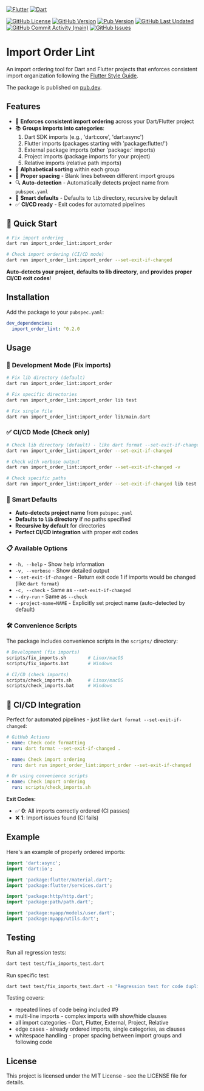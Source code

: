 [![Flutter](https://img.shields.io/badge/Flutter-%2302569B.svg?style=for-the-badge&logo=Flutter&logoColor=white)](https://flutter.dev)
[![Dart](https://img.shields.io/badge/dart-%230175C2.svg?style=for-the-badge&logo=dart&logoColor=white)](https://dart.dev)

[![GitHub License](https://img.shields.io/github/license/anusii/import_order_lint)](https://raw.githubusercontent.com/anusii/import_order_lint/main/LICENSE)
[![GitHub Version](https://img.shields.io/badge/dynamic/yaml?url=https://raw.githubusercontent.com/anusii/import_order_lint/master/pubspec.yaml&query=$.version&label=version&logo=github)](https://github.com/anusii/import_order_lint/blob/dev/CHANGELOG.md)
[![Pub Version](https://img.shields.io/pub/v/import_order_lint?label=pub.dev&labelColor=333940&logo=flutter)](https://pub.dev/packages/import_order_lint)
[![GitHub Last Updated](https://img.shields.io/github/last-commit/anusii/import_order_lint?label=last%20updated)](https://github.com/anusii/import_order_lint/commits/main/)
[![GitHub Commit Activity (main)](https://img.shields.io/github/commit-activity/w/anusii/import_order_lint/main)](https://github.com/anusii/import_order_lint/commits/main/)
[![GitHub Issues](https://img.shields.io/github/issues/anusii/import_order_lint)](https://github.com/anusii/import_order_lint/issues)

# Import Order Lint

An import ordering tool for Dart and Flutter projects that enforces consistent import organization following the [Flutter Style Guide](https://survivor.togaware.com/gnulinux/flutter-style-imports.html).

The package is published on [pub.dev](https://pub.dev/packages/import_order_lint).

## Features


- 🔧 **Enforces consistent import ordering** across your Dart/Flutter project
- 📚 **Groups imports into categories**:
  1. Dart SDK imports (e.g., 'dart:core', 'dart:async')
  2. Flutter imports (packages starting with 'package:flutter/')
  3. External package imports (other 'package:' imports)
  4. Project imports (package imports for your project)
  5. Relative imports (relative path imports)
- 🎨 **Alphabetical sorting** within each group
- 📏 **Proper spacing** - Blank lines between different import groups
- 🔍 **Auto-detection** - Automatically detects project name from `pubspec.yaml`
- 📁 **Smart defaults** - Defaults to `lib` directory, recursive by default
- ✅ **CI/CD ready** - Exit codes for automated pipelines

## 🎯 Quick Start

```bash
# Fix import ordering
dart run import_order_lint:import_order

# Check import ordering (CI/CD mode)
dart run import_order_lint:import_order --set-exit-if-changed
```

**Auto-detects your project**, **defaults to lib directory**, and **provides proper CI/CD exit codes**!

## Installation

Add the package to your `pubspec.yaml`:

```yaml
dev_dependencies:
  import_order_lint: ^0.2.0
```

## Usage

### 🔧 **Development Mode** (Fix imports)
```bash
# Fix lib directory (default)
dart run import_order_lint:import_order

# Fix specific directories
dart run import_order_lint:import_order lib test

# Fix single file
dart run import_order_lint:import_order lib/main.dart
```

### ✅ **CI/CD Mode** (Check only)
```bash
# Check lib directory (default) - like dart format --set-exit-if-changed
dart run import_order_lint:import_order --set-exit-if-changed

# Check with verbose output
dart run import_order_lint:import_order --set-exit-if-changed -v

# Check specific paths
dart run import_order_lint:import_order --set-exit-if-changed lib test
```

### 🎯 **Smart Defaults**
- **Auto-detects project name** from `pubspec.yaml`
- **Defaults to `lib` directory** if no paths specified
- **Recursive by default** for directories
- **Perfect CI/CD integration** with proper exit codes

### 📋 **Available Options**
- `-h, --help` - Show help information
- `-v, --verbose` - Show detailed output
- `--set-exit-if-changed` - Return exit code 1 if imports would be changed (like `dart format`)
- `-c, --check` - Same as `--set-exit-if-changed`
- `--dry-run` - Same as `--check`
- `--project-name=NAME` - Explicitly set project name (auto-detected by default)

### 🛠️ **Convenience Scripts**

The package includes convenience scripts in the `scripts/` directory:

```bash
# Development (fix imports)
scripts/fix_imports.sh        # Linux/macOS
scripts/fix_imports.bat       # Windows

# CI/CD (check imports)
scripts/check_imports.sh      # Linux/macOS
scripts/check_imports.bat     # Windows
```

## 🚀 **CI/CD Integration**

Perfect for automated pipelines - just like `dart format --set-exit-if-changed`:

```yaml
# GitHub Actions
- name: Check code formatting
  run: dart format --set-exit-if-changed .

- name: Check import ordering
  run: dart run import_order_lint:import_order --set-exit-if-changed

# Or using convenience scripts
- name: Check import ordering
  run: scripts/check_imports.sh
```

**Exit Codes:**
- ✅ **0**: All imports correctly ordered (CI passes)
- ❌ **1**: Import issues found (CI fails)

## Example

Here's an example of properly ordered imports:

```dart
import 'dart:async';
import 'dart:io';

import 'package:flutter/material.dart';
import 'package:flutter/services.dart';

import 'package:http/http.dart';
import 'package:path/path.dart';

import 'package:myapp/models/user.dart';
import 'package:myapp/utils.dart';
```

## Testing

Run all regression tests:

```bash
dart test test/fix_imports_test.dart
```

Run specific test:

```bash
dart test test/fix_imports_test.dart -n "Regression test for code duplication"
```

Testing covers:

+ repeated lines of code being included #9
+ multi-line imports - complex imports with show/hide clauses
+ all import categories - Dart, Flutter, External, Project, Relative
+ edge cases - already ordered imports, single categories, as clauses
+ whitespace handling - proper spacing between import groups and following code

## License

This project is licensed under the MIT License - see the LICENSE file
for details.
